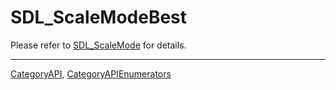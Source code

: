 # SDL_ScaleModeBest

Please refer to [SDL_ScaleMode](SDL_ScaleMode) for details.

----
[CategoryAPI](CategoryAPI), [CategoryAPIEnumerators](CategoryAPIEnumerators)

